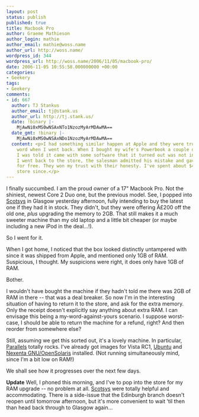```yaml
---
layout: post
status: publish
published: true
title: Macbook Pro
author: Graeme Mathieson
author_login: mathie
author_email: mathie@woss.name
author_url: http://woss.name/
wordpress_id: 344
wordpress_url: http://woss.name/2006/11/05/macbook-pro/
date: 2006-11-05 10:55:58.000000000 +00:00
categories:
- Geekery
tags:
- Geekery
comments:
- id: 667
  author: TJ Stankus
  author_email: tj@stank.us
  author_url: http://tj.stank.us/
  date: !binary |-
    MjAwNi0xMS0wNSAxNTo1NzozMyArMDAwMA==
  date_gmt: !binary |-
    MjAwNi0xMS0wNSAxNDo1NzozMyArMDAwMA==
  content: <p>I had something similar happen at Apple and they were true to their
    word when I went back. When I bought my wife's Powerbook a couple of years ago,
    I was told it came with some software that it turned out was not included. When
    I went back to the store, the salesman admitted his mistake and gave me the software
    for free. They won my trust with their honesty. I've spent about $4000 at that
    store since.</p>
---
```

I finally succumbed.  I am the proud owner of a 17" Macbook Pro.  Not the shiniest, newest Core 2 Duo one, but the previous model.  See, I popped into [Scotsys](http://www.scotsys.co.uk/) in Glasgow yesterday afternoon, fully intending to buy the latest one if they had it in stock.  They didn't, but they were offering Â£200 off the old one, *plus* upgrading the memory to 2GB.  That still makes it a much sweeter machine than my old laptop and a little bit cheaper (or maybe including a new iPod in the deal...!).

So I went for it.

When I got home, I noticed that the box looked distinctly untampered with since it was shipped from Apple, and mentioned only 1GB of RAM.  Suspicious, I thought.  My suspicions were right, it does only have 1GB of RAM.

Bother.

I wouldn't have bought the machine if they hadn't told me there was 2GB of RAM in there -- that was a deal breaker.  So now I'm in the interesting situation of having to return it to the store, and ask for the extra memory.  Only the receipt doesn't explicitly say anything about extra RAM.  I can envisage this being a my-word-against-yours scenario.  I suppose worst-case, I should be able to return the machine for a refund, right?  And then reorder from somewhere else?

Still, assuming we get this sorted out, it's a lovely machine.  In particular, [Parallels](http://www.parallels.com/en/products/desktop/) totally rocks.  I've already got images for Vista RC1, [Ubuntu](http://www.ubuntu.com/) and [Nexenta GNU/OpenSolaris](http://www.gnusolaris.org/) installed.  (Not running simultaneously mind, since I'm a bit low on RAM!)

We shall see how it progresses over the next few days.

**Update** Well, I phoned this morning, and I've to pop into the store for my RAM upgrade -- no problem at all.  [Scotsys](http://www.scotsys.co.uk/) were totally helpful and accommodating.  There is a side-issue that the Edinburgh branch doesn't reopen until tomorrow afternoon, but it's more convenient to wait 'til then than head back through to Glasgow again...

